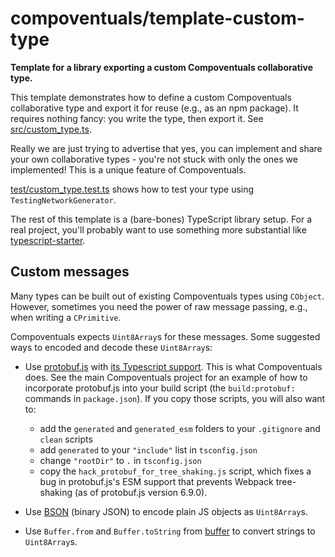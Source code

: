 # compoventuals/template-custom-type

**Template for a library exporting a custom Compoventuals collaborative type.**

This template demonstrates how to define a custom Compoventuals collaborative type and export it for reuse (e.g., as an npm package). It requires nothing fancy: you write the type, then export it. See [src/custom_type.ts](./src/custom_type.ts).

Really we are just trying to advertise that yes, you can implement and share your own collaborative types - you're not stuck with only the ones we implemented! This is a unique feature of Compoventuals.

[test/custom_type.test.ts](./test/custom_type.test.ts) shows how to test your type using `TestingNetworkGenerator`.

The rest of this template is a (bare-bones) TypeScript library setup. For a real project, you'll probably want to use something more substantial like [typescript-starter](https://github.com/bitjson/typescript-starter).

## Custom messages

Many types can be built out of existing Compoventuals types using `CObject`. However, sometimes you need the power of raw message passing, e.g., when writing a `CPrimitive`.

Compoventuals expects `Uint8Array`s for these messages. Some suggested ways to encoded and decode these `Uint8Array`s:

- Use [protobuf.js](https://github.com/protobufjs/protobuf.js) with [its Typescript support](https://github.com/protobufjs/protobuf.js#usage-with-typescript). This is what Compoventuals does. See the main Compoventuals project for an example of how to incorporate protobuf.js into your build script (the `build:protobuf:` commands in `package.json`). If you copy those scripts, you will also want to:

  - add the `generated` and `generated_esm` folders to your `.gitignore` and `clean` scripts
  - add `generated` to your `"include"` list in `tsconfig.json`
  - change `"rootDir"` to `.` in `tsconfig.json`
  - copy the `hack_protobuf_for_tree_shaking.js` script, which fixes a bug in protobuf.js's ESM support that prevents Webpack tree-shaking (as of protobuf.js version 6.9.0).

- Use [BSON](https://www.npmjs.com/package/bson) (binary JSON) to encode plain JS objects as `Uint8Array`s.
- Use `Buffer.from` and `Buffer.toString` from [buffer](https://www.npmjs.com/package/buffer) to convert strings to `Uint8Array`s.
